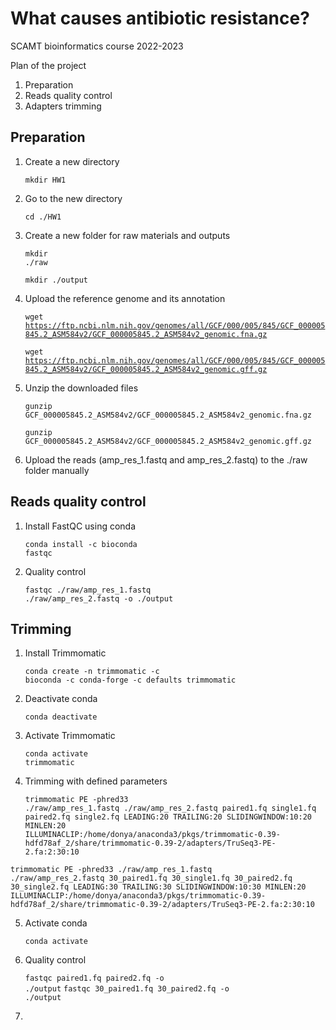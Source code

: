 # What causes antibiotic resistance?

SCAMT bioinformatics course 2022-2023

Plan of the project
1. Preparation
2. Reads quality control
3. Adapters trimming 

## Preparation 

  1. Create a new directory <p>
  <code>mkdir HW1</code>

  2. Go to the new directory <p>
  <code>cd ./HW1</code>

  3. Create a new folder for raw materials and outputs <p>
  <code>mkdir ./raw </code> <p>
  <code>mkdir ./output </code>

  4. Upload the reference genome and its annotation <p>
  <code>wget https://ftp.ncbi.nlm.nih.gov/genomes/all/GCF/000/005/845/GCF_000005845.2_ASM584v2/GCF_000005845.2_ASM584v2_genomic.fna.gz </code> <p>
  <code>wget https://ftp.ncbi.nlm.nih.gov/genomes/all/GCF/000/005/845/GCF_000005845.2_ASM584v2/GCF_000005845.2_ASM584v2_genomic.gff.gz </code>

  5. Unzip the downloaded files <p>
   <code>gunzip GCF_000005845.2_ASM584v2/GCF_000005845.2_ASM584v2_genomic.fna.gz</code> <p>
  <code>gunzip GCF_000005845.2_ASM584v2/GCF_000005845.2_ASM584v2_genomic.gff.gz</code>

  6. Upload the reads (amp_res_1.fastq and amp_res_2.fastq) to the ./raw folder manually <p>

## Reads quality control

  1. Install FastQC using conda <p>
  <code>conda install -c bioconda fastqc</code>

  2. Quality control <p>
  <code>fastqc ./raw/amp_res_1.fastq ./raw/amp_res_2.fastq -o ./output </code>

## Trimming
  
  1. Install Trimmomatic<p>
  <code>conda create -n trimmomatic -c bioconda -c conda-forge -c defaults trimmomatic</code>

  2. Deactivate conda<p>
  <code>conda deactivate</code>

  3. Activate Trimmomatic<p>
  <code>conda activate trimmomatic</code>

  4. Trimming with defined parameters<p>
  <code>trimmomatic PE -phred33 ./raw/amp_res_1.fastq ./raw/amp_res_2.fastq paired1.fq single1.fq paired2.fq single2.fq LEADING:20 TRAILING:20 SLIDINGWINDOW:10:20 MINLEN:20 ILLUMINACLIP:/home/donya/anaconda3/pkgs/trimmomatic-0.39-hdfd78af_2/share/trimmomatic-0.39-2/adapters/TruSeq3-PE-2.fa:2:30:10</code><p>

  <code>trimmomatic PE -phred33 ./raw/amp_res_1.fastq ./raw/amp_res_2.fastq 30_paired1.fq 30_single1.fq 30_paired2.fq 30_single2.fq LEADING:30 TRAILING:30 SLIDINGWINDOW:10:30 MINLEN:20 ILLUMINACLIP:/home/donya/anaconda3/pkgs/trimmomatic-0.39-hdfd78af_2/share/trimmomatic-0.39-2/adapters/TruSeq3-PE-2.fa:2:30:10</code>

  5. Activate conda<p>
<code>conda activate</code>

  6. Quality control <p>
  <code>fastqc paired1.fq paired2.fq -o ./output</code>
  <code>fastqc 30_paired1.fq 30_paired2.fq -o ./output</code>
  
  7. 
